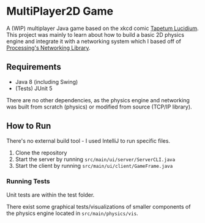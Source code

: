 # MultiPlayer2D Game

A (WIP) multiplayer Java game based on the xkcd comic [Tapetum Lucidium](https://xkcd.com/2770/).
This project was mainly to learn about how to build a basic 2D physics engine and integrate it with a networking system which I based off of [Processing's Networking Library](https://github.com/processing/processing/tree/master/java/libraries/net).

## Requirements
- Java 8 (including Swing)
- (Tests) JUnit 5

There are no other dependencies, as the physics engine and networking was built from scratch (physics) or modified from source (TCP/IP library).

## How to Run
There's no external build tool - I used IntelliJ to run specific files.

1. Clone the repository
2. Start the server by running `src/main/ui/server/ServerCLI.java`
3. Start the client by running `src/main/ui/client/GameFrame.java`

### Running Tests
Unit tests are within the test folder.

There exist some graphical tests/visualizations of smaller components of the physics engine located in `src/main/physics/vis`.
